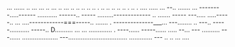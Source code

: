 ... ...... .. ... ... .. ... .. ... .. .. .. .. .. . .. .. .. .. .. . .. . .... 
..... ...
--.. .......
... --------.....------
........... ------.. -----
.........-------------
.. ....... -----
---..... .....-----.. 
... ....------------===-----.. ....... . 
--------------___... ---........ .. ---.. 
-----........... -----.. D.......... 
... ... ............. . ----...... -----...... ..... --... ---
.......... ---...... 
.................... 
---................................. 
............. ---
.. 
.. 
... ....     
